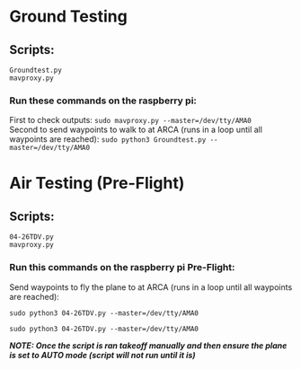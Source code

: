 # Ground Testing 
## Scripts:
`Groundtest.py`  
`mavproxy.py`
### Run these commands on the raspberry pi:
First to check outputs:
`sudo mavproxy.py --master=/dev/tty/AMA0`  
Second to send waypoints to walk to at ARCA (runs in a loop until 
all waypoints are reached):
`sudo python3 Groundtest.py --master=/dev/tty/AMA0`

# Air Testing (Pre-Flight)
## Scripts:
`04-26TDV.py`  
`mavproxy.py`
### Run this commands on the raspberry pi Pre-Flight: 
Send waypoints to fly the plane to at ARCA (runs in a loop until 
all waypoints are reached):

```
sudo python3 04-26TDV.py --master=/dev/tty/AMA0
```
`sudo python3 04-26TDV.py --master=/dev/tty/AMA0`

***NOTE: Once the script is ran takeoff manually and then ensure 
the plane is set to AUTO mode (script will not run until it is)***
